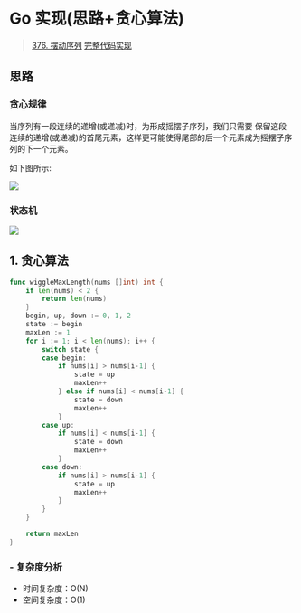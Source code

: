 # Go 实现(思路+贪心算法)

> [376. 摆动序列](https://leetcode-cn.com/problems/wiggle-subsequence/)
> [完整代码实现](https://github.com/bingohuang/go-codes/blob/master/leetcode/editor/cn/p376_WiggleSubsequence_test.go)

## 思路
### 贪心规律
当序列有一段连续的递增(或递减)时，为形成摇摆子序列，我们只需要 保留这段连续的递增(或递减)的首尾元素，这样更可能使得尾部的后一个元素成为摇摆子序列的下一个元素。

如下图所示:

![](https://leetcode-cn.oss-cn-hangzhou.aliyuncs.com/p371/p371-1.png)

### 状态机

![](https://leetcode-cn.oss-cn-hangzhou.aliyuncs.com/p371/p371-2.png)


## 1. 贪心算法
```go
func wiggleMaxLength(nums []int) int {
	if len(nums) < 2 {
		return len(nums)
	}
	begin, up, down := 0, 1, 2
	state := begin
	maxLen := 1
	for i := 1; i < len(nums); i++ {
		switch state {
		case begin:
			if nums[i] > nums[i-1] {
				state = up
				maxLen++
			} else if nums[i] < nums[i-1] {
				state = down
				maxLen++
			}
		case up:
			if nums[i] < nums[i-1] {
				state = down
				maxLen++
			}
		case down:
			if nums[i] > nums[i-1] {
				state = up
				maxLen++
			}
		}
	}

	return maxLen
}
```
### - 复杂度分析
- 时间复杂度：O(N)
- 空间复杂度：O(1)